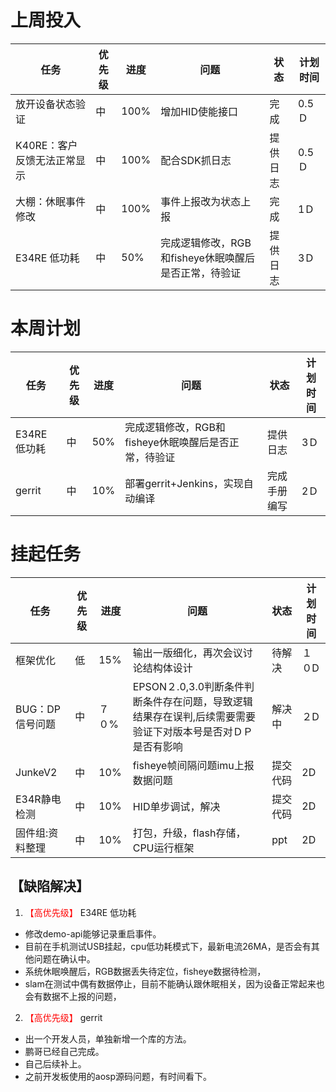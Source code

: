 # 上周投入
| 任务| 优先级 | 进度 | 问题| 状态|计划时间 |
|-----|-------| ---- | ---|----|--------|
|放开设备状态验证| 中 |100%|增加HID使能接口|完成|0.5Ｄ|
|K40RE：客户反馈无法正常显示| 中 |100%|配合SDK抓日志|提供日志|0.5Ｄ|
|大棚：休眠事件修改| 中 |100%|事件上报改为状态上报|完成|1Ｄ|
|E34RE 低功耗| 中 |50%|完成逻辑修改，RGB和fisheye休眠唤醒后是否正常，待验证|提供日志|3Ｄ|

# 本周计划
| 任务| 优先级 | 进度 | 问题| 状态|计划时间 |
|-----|-------| ---- | ---|----|--------|
|E34RE 低功耗| 中 |50%|完成逻辑修改，RGB和fisheye休眠唤醒后是否正常，待验证|提供日志|3Ｄ|
|gerrit| 中 |10%|部署gerrit+Jenkins，实现自动编译|完成手册编写|2Ｄ|


# 挂起任务
| 任务| 优先级 | 进度 | 问题| 状态|计划时间 |
|-----|-------| ---- | ---|----|--------|
|框架优化 | 低 | 15%  | 输出一版细化，再次会议讨论结构体设计 | 待解决 | １０D|
|BUG：DP信号问题 | 中| ７０%  | EPSON２.0,3.0判断条件判断条件存在问题，导致逻辑结果存在误判,后续需要需要验证下对版本号是否对ＤＰ是否有影响|解决中 |２D|
|JunkeV2| 中 | 10%  |fisheye帧间隔问题imu上报数据问题| 提交代码|2D|
|E34R静电检测| 中 | 10%  |HID单步调试，解决| 提交代码|2D|
|固件组:资料整理| 中 |10%|打包，升级，flash存储，CPU运行框架|ppt|2D|

## 【缺陷解决】

1. <font color='red'> 【高优先级】  </font> E34RE 低功耗
- 修改demo-api能够记录重启事件。
- 目前在手机测试USB挂起，cpu低功耗模式下，最新电流26MA，是否会有其他问题在确认中。
- 系统休眠唤醒后，RGB数据丢失待定位，fisheye数据待检测，
- slam在测试中偶有数据停止，目前不能确认跟休眠相关，因为设备正常起来也会有数据不上报的问题，


2. <font color='red'> 【高优先级】  </font>gerrit
- 出一个开发人员，单独新增一个库的方法。
- 鹏哥已经自己完成。
- 自己后续补上。
- 之前开发板使用的aosp源码问题，有时间看下。
